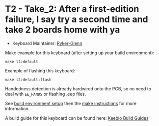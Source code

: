 # T2 - Take_2: After a first-edition failure, I say try a second time and take 2 boards home with ya

* Keyboard Maintainer: [Ryker-Glenn](https://github.com/Ryker-Glenn)

Make example for this keyboard (after setting up your build environment):

    make t2:default

Example of flashing this keyboard:

    make t2:default:flash

Handedness detection is already hardwired onto the PCB, so no need to deal with `EE_HANDS` or flashing .eep files.

See [build environment setup](https://docs.qmk.fm/#/getting_started_build_tools) then the [make instructions](https://docs.qmk.fm/#/getting_started_make_guide) for more information.

A build guide for this keyboard can be found here: [Keebio Build Guides](https://docs.keeb.io)
